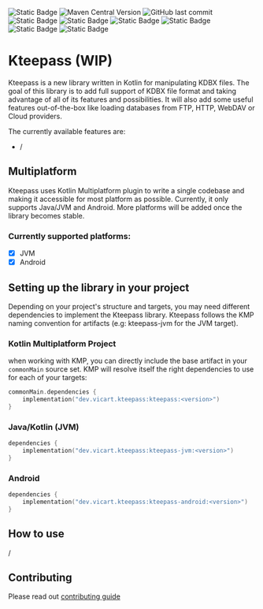 ![Static Badge](https://img.shields.io/badge/Kotlin-2.0.0-7F52FF?logo=kotlin)
![Maven Central Version](https://img.shields.io/maven-central/v/dev.vicart.keepasskt/keepass-kt)
![GitHub last commit](https://img.shields.io/github/last-commit/xolider/keepass-kt)
![Static Badge](https://img.shields.io/badge/JVM-supported-green)
![Static Badge](https://img.shields.io/badge/Android-supported-green)
![Static Badge](https://img.shields.io/badge/Windows-not_supported-red)
![Static Badge](https://img.shields.io/badge/Linux-not_supported-red)
![Static Badge](https://img.shields.io/badge/MacOS-not_supported-red)
![Static Badge](https://img.shields.io/badge/JS-not_supported-red)

# Kteepass (WIP)

Kteepass is a new library written in Kotlin for manipulating KDBX files. The goal of this library is to add full support of KDBX file
format and taking advantage of all of its features and possibilities. It will also add some useful features 
out-of-the-box like loading databases from FTP, HTTP, WebDAV or Cloud providers.

The currently available features are:
* /

## Multiplatform

Kteepass uses Kotlin Multiplatform plugin to write a single codebase and making it accessible for most platform as possible. 
Currently, it only supports Java/JVM and Android. More platforms will be added once the library becomes stable.

### Currently supported platforms:

- [x] JVM
- [x] Android

## Setting up the library in your project

Depending on your project's structure and targets, you may need different dependencies to implement the Kteepass library. 
Kteepass follows the KMP naming convention for artifacts (e.g: kteepass-jvm for the JVM target).

### Kotlin Multiplatform Project

when working with KMP, you can directly include the base artifact in your `commonMain` source set. KMP will resolve itself 
the right dependencies to use for each of your targets:

```kotlin
commonMain.dependencies {
    implementation("dev.vicart.kteepass:kteepass:<version>")
}
```

### Java/Kotlin (JVM)

```kotlin
dependencies {
    implementation("dev.vicart.kteepass:kteepass-jvm:<version>")
}
```

### Android

```kotlin
dependencies {
    implementation("dev.vicart.kteepass:kteepass-android:<version>")
}
```

## How to use
/

## Contributing

Please read out [contributing guide](https://github.com/xolider/Kteepass/blob/main/CONTRIBUTING.MD)